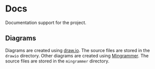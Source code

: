 # Docs

Documentation support for the project.

## Diagrams

Diagrams are created using [draw.io](https://www.draw.io/). The source files are stored in the `drawio` directory.
Other diagrams are created using [Mingrammer](https://diagrams.mingrammer.com). The source files are stored in the `mingrammer` directory.
